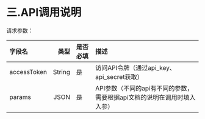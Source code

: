 # 三.API调用说明

请求参数：

| **字段名**  | **类型** | **是否必填** | **描述**                                                     |
| :---------- | -------: | :----------- | :----------------------------------------------------------- |
| accessToken |   String | 是           | 访问API令牌（通过api_key、api_secret获取）                   |
| params      |     JSON | 是           | API参数（不同的api有不同的参数，需要根据api文档的说明在调用时填入入参） |
